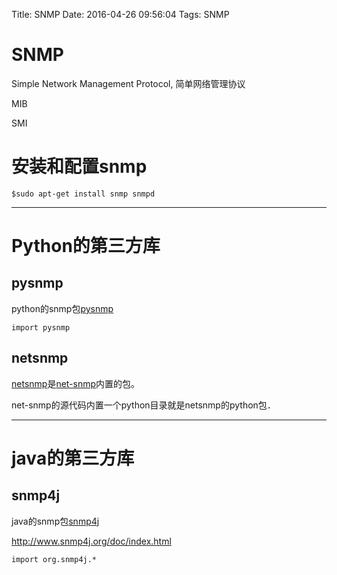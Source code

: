 Title: SNMP
Date: 2016-04-26 09:56:04
Tags: SNMP



# SNMP

Simple Network Management Protocol, 简单网络管理协议

MIB

SMI

# 安装和配置snmp

    $sudo apt-get install snmp snmpd

***

# Python的第三方库

## pysnmp

python的snmp包[pysnmp](https://github.com/etingof/pysnmp)

    import pysnmp

## netsnmp

[netsnmp](http://net-snmp.sourceforge.net/wiki/index.php/Python_Bindings)是[net-snmp](http://www.net-snmp.org/)内置的包。

net-snmp的源代码内置一个python目录就是netsnmp的python包．

***

# java的第三方库

## snmp4j

java的snmp包[snmp4j](http://www.snmp4j.org/)

<http://www.snmp4j.org/doc/index.html>

    import org.snmp4j.*

